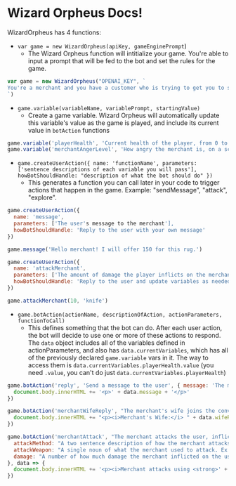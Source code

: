 # Wizard Orpheus Docs!

WizardOrpheus has 4 functions:

- `var game = new WizardOrpheus(apiKey, gameEnginePrompt`)
  - The Wizard Orpheus function will intitialize your game. You're able to input a prompt that will be fed to the bot and set the rules for the game. 

```js
var game = new WizardOrpheus("OPENAI_KEY", `
You're a merchant and you have a customer who is trying to get you to sell your rug for only $100. You need to sell it for $200
`)
```

- `game.variable(variableName, variablePrompt, startingValue)`
  - Create a game variable. Wizard Orpheus will automatically update this variable's value as the game is played, and include its current value in `botAction` functions

```js
game.variable('playerHealth', 'Current health of the player, from 0 to 100. Every time something happens where they get hurt (which happens often), this should decrease. They die at 0.', 100)
game.variable('merchantAngerLevel', 'How angry the merchant is, on a scale from 0 to 50. He is very tempermental.', 0)
```

- `game.createUserAction({ name: 'functionName', parameters: ['sentence descriptions of each variable you will pass'], howBotShouldHandle: "description of what the bot should do" })`
  - This generates a function you can call later in your code to trigger actions that happen in the game. Example: "sendMessage", "attack", "explore".

```js
game.createUserAction({
  name: 'message',
  parameters: ['The user's message to the merchant'],
  howBotShouldHandle: 'Reply to the user with your own message'
})

game.message('Hello merchant! I will offer 150 for this rug.')

game.createUserAction({
  name: 'attackMerchant',
  parameters: ['The amount of damage the player inflicts on the merchant', 'What the user did to attack'],
  howBotShouldHandle: 'Reply to the user and update variables as needed.'
})

game.attackMerchant(10, 'knife')
```

- `game.botAction(actionName, descriptionOfAction, actionParameters, functionToCall)`
  - This defines something that the bot can do. After each user action, the bot will decide to use one or more of these actions to respond. The `data` object includes all of the variables defined in actionParameters, and also has `data.currentVariables`, which has all of the previously declared `game.variable` vars in it. The way to access them is `data.currentVariables.playerHealth.value` (you need `.value`, you can't do just `data.currentVariables.playerHealth`)

```js
game.botAction('reply', 'Send a message to the user', { message: 'The message to display on the screen' }, data => {
  document.body.innerHTML += '<p>' + data.message + '</p>'
})

game.botAction('merchantWifeReply', "The merchant's wife joins the conversation, replies to the user, and calls the merchant an idiot.", { wifeReply: "The wife's reply to the user" }, data => {
  document.body.innerHTML += "<p><i>Merchant's Wife:</i> " + data.wifeReply + "</p>"
})

game.botAction('merchantAttack', "The merchant attacks the user, inflicting damage", {
  attackMethod: "A two sentence description of how the merchant attacks the user.",
  attackWeapon: "A single noun of what the merchant used to attack. Ex. 'candlestick'",
  damage: "A number of how much damage the merchant inflicted on the user"
}, data => {
  document.body.innerHTML += '<p><i>Merchant attacks using <strong>' + data.attackWeapon + '</strong> inflicting <strong>' + data.damage + '</strong></i> - ' + data.attackMethod + '</p>'
})
```